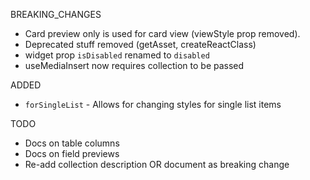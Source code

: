 BREAKING_CHANGES

- Card preview only is used for card view (viewStyle prop removed).
- Deprecated stuff removed (getAsset, createReactClass)
- widget prop `isDisabled` renamed to `disabled`
- useMediaInsert now requires collection to be passed

ADDED
- `forSingleList` - Allows for changing styles for single list items

TODO

- Docs on table columns
- Docs on field previews
- Re-add collection description OR document as breaking change
